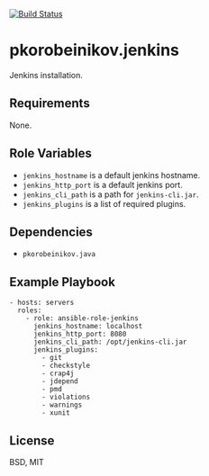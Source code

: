 [![Build Status](https://travis-ci.org/pkorobeinikov/ansible-role-jenkins.svg?branch=master)](https://travis-ci.org/pkorobeinikov/ansible-role-jenkins)

pkorobeinikov.jenkins
=====================

Jenkins installation.

Requirements
------------

None.

Role Variables
--------------

* `jenkins_hostname` is a default jenkins hostname.
* `jenkins_http_port` is a default jenkins port.
* `jenkins_cli_path` is a path for `jenkins-cli.jar`.
* `jenkins_plugins` is a list of required plugins.

Dependencies
------------

* `pkorobeinikov.java`

Example Playbook
----------------

    - hosts: servers
      roles:
        - role: ansible-role-jenkins
          jenkins_hostname: localhost
          jenkins_http_port: 8080
          jenkins_cli_path: /opt/jenkins-cli.jar
          jenkins_plugins:
            - git
            - checkstyle
            - crap4j
            - jdepend
            - pmd
            - violations
            - warnings
            - xunit

License
-------

BSD, MIT
